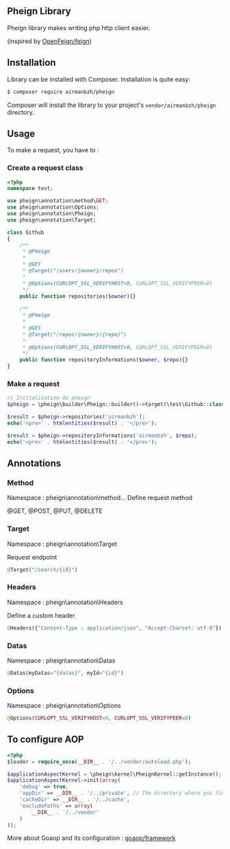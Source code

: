 Pheign Library
-----------------

Pheign library makes writing php http client easier.

(inspired by  [OpenFeign/feign](https://github.com/OpenFeign/feign))

Installation
------------

Library can be installed with Composer. Installation is quite easy:

```bash
$ composer require airmanbzh/pheign
```

Composer will install the library to your project's `vendor/airmanbzh/pheign` directory.

Usage
------------

To make a request, you have to :

### Create a request class

````php
<?php
namespace test;

use pheign\annotation\method\GET;
use pheign\annotation\Options;
use pheign\annotation\Pheign;
use pheign\annotation\Target;

class Github
{
    /**
     * @Pheign
     *
     * @GET
     * @Target("/users/{owner}/repos")
     *
     * @Options(CURLOPT_SSL_VERIFYHOST=0, CURLOPT_SSL_VERIFYPEER=0)
     */
    public function repositories($owner){}
    
    /**
     * @Pheign
     *
     * @GET
     * @Target("/repos/{owner}/{repo}")
     *
     * @Options(CURLOPT_SSL_VERIFYHOST=0, CURLOPT_SSL_VERIFYPEER=0)
     */
    public function repositoryInformations($owner, $repo){}
}
````

### Make a request
````php
// Initialisation de pheign
$pheign = \pheign\builder\Pheign::builder()->target(\test\Github::class, 'https://api.github.com');

$result = $pheign->repositories('airmanbzh');
echo('<pre>' . htmlentities($result) . '</pre>');

$result = $pheign->repositoryInformations('airmanbzh', $repo);
echo('<pre>' . htmlentities($result) . '</pre>');
````

Annotations
------------

### Method
Namespace : pheign\annotation\method\...
Define request method

@GET, @POST, @PUT,  @DELETE

### Target
Namespace : pheign\annotation\Target

Request endpoint

````php
@Target("/search/{id}")
````

### Headers
Namespace : pheign\annotation\Headers

Define a custom header

````php
@Headers({"Content-Type : application/json", "Accept-Charset: utf-8"})
````

### Datas
Namespace : pheign\annotation\Datas
````php
@Datas(myDatas="{datas}", myId="{id}")
````

### Options
Namespace : pheign\annotation\Options

````php
@Options(CURLOPT_SSL_VERIFYHOST=0, CURLOPT_SSL_VERIFYPEER=0)
````

To configure AOP
------------
````php
<?php
$loader = require_once(__DIR__ . '/../vendor/autoload.php');

$applicationAspectKernel = \pheign\kernel\PheignKernel::getInstance();
$applicationAspectKernel->init(array(
    'debug' => true,
    'appDir' => __DIR__ . '/../private', // The directory where you find your request class
    'cacheDir' => __DIR__ . '/../cache',
    'excludePaths' => array(
        __DIR__ . '/../vendor'
    )
));
````

More about Goaop and its configuration : [goaop/framework](https://github.com/goaop/framework)